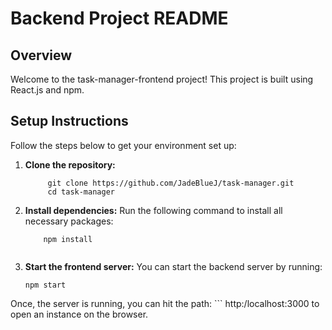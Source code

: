 # Backend Project README

## Overview

Welcome to the task-manager-frontend project! This project is built using React.js and npm.

## Setup Instructions

Follow the steps below to get your environment set up:

1. **Clone the repository:**

   ```
        git clone https://github.com/JadeBlueJ/task-manager.git
        cd task-manager

2. **Install dependencies:**
Run the following command to install all necessary packages:

    ```
        npm install


3. **Start the frontend server:**
You can start the backend server by running:

    ```
    npm start

Once, the server is running, you can hit the path:
    ```
        http:/localhost:3000
to open an instance on the browser.
